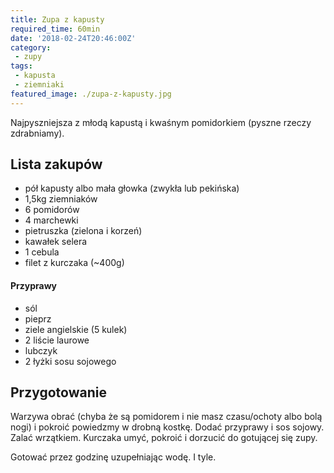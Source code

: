 ```yaml
---
title: Zupa z kapusty
required_time: 60min
date: '2018-02-24T20:46:00Z'
category: 
 - zupy
tags:
 - kapusta
 - ziemniaki
featured_image: ./zupa-z-kapusty.jpg
---
```


Najpyszniejsza z młodą kapustą i kwaśnym pomidorkiem (pyszne rzeczy zdrabniamy).

<!-- more --> 

## Lista zakupów

 - pół kapusty albo mała głowka (zwykła lub pekińska)
 - 1,5kg ziemniaków
 - 6 pomidorów
 - 4 marchewki
 - pietruszka (zielona i korzeń)
 - kawałek selera
 - 1 cebula
 - filet z kurczaka (~400g)
 
#### Przyprawy
 - sól
 - pieprz
 - ziele angielskie (5 kulek)
 - 2 liście laurowe
 - lubczyk
 - 2 łyżki sosu sojowego
 
## Przygotowanie

Warzywa obrać (chyba że są pomidorem i nie masz czasu/ochoty albo bolą nogi) i pokroić powiedzmy 
w drobną kostkę. Dodać przyprawy i sos sojowy. Zalać wrzątkiem. Kurczaka umyć, pokroić i dorzucić do gotującej się zupy.

Gotować przez godzinę uzupełniając wodę. I tyle.
